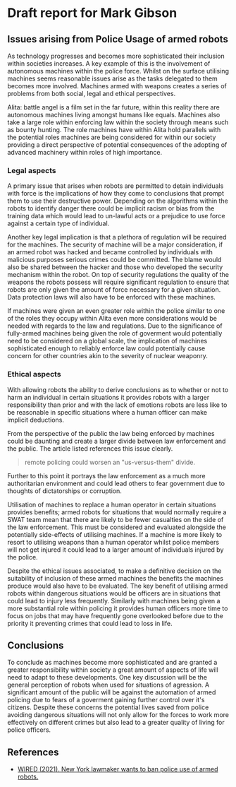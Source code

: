 # Draft report for Mark Gibson

## Issues arising from Police Usage of armed robots

As technology progresses and becomes more sophisticated their inclusion within societies increases. A key example of this is the involvement of autonomous machines within the police force. Whilst on the surface utilising machines seems reasonable issues arise as the tasks delegated to them becomes more involved. Machines armed with weapons creates a series of problems from both social, legal and ethical perspectives.

Alita: battle angel is a film set in the far future, within this reality there are autonomous machines living amongst humans like equals. Machines also take a large role within enforcing law within the society through means such as bounty hunting. The role machines have within Alita hold parallels with the potential roles machines are being considered for within our society providing a direct perspective of potential consequences of the adopting of advanced machinery within roles of high importance.

### Legal aspects

A primary issue that arises when robots are permitted to detain individuals with force is the implications of how they come to conclusions that prompt them to use their destructive power. Depending on the algorithms within the robots to identify danger there could be implicit racism or bias from the training data which would lead to un-lawful acts or a prejudice to use force against a certain type of individual.

Another key legal implication is that a plethora of regulation will be required for the machines. The security of machine will be a major consideration, if an armed robot was hacked and became controlled by individuals with malicious purposes serious crimes could be committed. The blame would also be shared between the hacker and those who developed the security mechanism within the robot. On top of security regulations the quality of the weapons the robots possess will require significant regulation to ensure that robots are only given the amount of force necessary for a given situation. Data protection laws will also have to be enforced with these machines.

If machines were given an even greater role within the police similar to one of the roles they occupy within Alita even more considerations would be needed with regards to the law and regulations. Due to the significance of fully-armed machines being given the role of goverment would potentially need to be considered on a global scale, the implication of machines sophisticated enough to reliably enforce law could potentially cause concern for other countries akin to the severity of nuclear weaponry.

### Ethical aspects

With allowing robots the ability to derive conclusions as to whether or not to harm an individual in certain situations it provides robots with a larger responsibility than prior and with the lack of emotions robots are less like to be reasonable in specific situations where a human officer can make implicit deductions.

From the perspective of the public the law being enforced by machines could be daunting and create a larger divide between law enforcement and the public.
The article listed references this issue clearly.
> remote policing could worsen an "us-versus-them" divide.

Further to this point it portrays the law enforcement as a much more authoritarian environment and could lead others to fear government due to thoughts of dictatorships or corruption.

Utilisation of machines to replace a human operator in certain situations provides benefits; armed robots for situations that would normally require a SWAT team mean that there are likely to be fewer casualties on the side of the law enforcement. This must be considered and evaluated alongside the potentially side-effects of utilising machines. If a machine is more likely to resort to utilising weapons than a human operator whilst police members will not get injured it could lead to a larger amount of individuals injured by the police.

Despite the ethical issues associated, to make a definitive decision on the suitability of inclusion of these armed machines the benefits the machines produce would also have to be evaluated. The key benefit of utilising armed robots within dangerous situations would be officers are in situations that could lead to injury less frequently. Similarly with machines being given a more substantial role within policing it provides human officers more time to focus on jobs that may have frequently gone overlooked before due to the priority it preventing crimes that could lead to loss in life. 

## Conclusions 

To conclude as machines become more sophisticated and are granted a greater responsibility within society a great amount of aspects of life will need to adapt to these developments. One key discussion will be the general perception of robots when used for situations of agression. A significant amount of the public will be against the automation of armed policing due to fears of a goverment gaining further control over it's citizens. Despite these concerns the potential lives saved from police avoiding dangerous situations will not only allow for the forces to work more effectively on different crimes but also lead to a greater quality of living for police officers.

## References

* [WIRED (2021). New York lawmaker wants to ban police use of armed robots.](https://arstechnica.com/tech-policy/2021/03/new-york-lawmaker-wants-to-ban-police-use-of-armed-robots/, "Ban of Police using robots")‌
